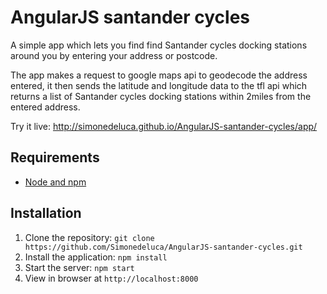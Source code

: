 # AngularJS santander cycles

A simple app which lets you find find Santander cycles docking stations around you by entering your address or postcode.

The app makes a request to google maps api to geodecode the address entered, it then sends the latitude and longitude data to the tfl api which returns a list of Santander cycles docking stations within 2miles from the entered address.

Try it live: http://simonedeluca.github.io/AngularJS-santander-cycles/app/

## Requirements

- [Node and npm](http://nodejs.org)

## Installation

1. Clone the repository: `git clone https://github.com/Simonedeluca/AngularJS-santander-cycles.git`
2. Install the application: `npm install`
3. Start the server: `npm start`
4. View in browser at `http://localhost:8000`
